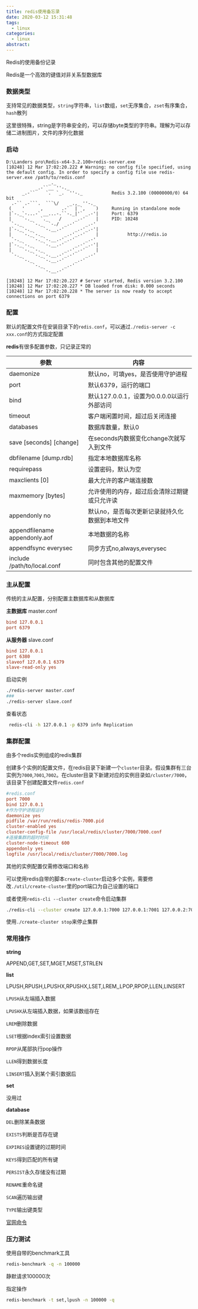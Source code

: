 ```yaml
---
title: redis使用备忘录
date: 2020-03-12 15:31:48
tags:
  - linux
categories:
  - linux
abstract:
---
```


Redis的使用备份记录

<!--more-->

Redis是一个高效的键值对非关系型数据库

### 数据类型

支持常见的数据类型，`string`字符串，`list`数组，`set`无序集合，`zset`有序集合，`hash`散列

这里很特殊，string是字符串安全的，可以存储byte类型的字符串。理解为可以存储二进制图片，文件的序列化数据

### 启动

```shell
D:\Landers pro\Redis-x64-3.2.100>redis-server.exe
[10248] 12 Mar 17:02:20.222 # Warning: no config file specified, using the default config. In order to specify a config file use redis-server.exe /path/to/redis.conf
                _._
           _.-``__ ''-._
      _.-``    `.  `_.  ''-._           Redis 3.2.100 (00000000/0) 64 bit
  .-`` .-```.  ```\/    _.,_ ''-._
 (    '      ,       .-`  | `,    )     Running in standalone mode
 |`-._`-...-` __...-.``-._|'` _.-'|     Port: 6379
 |    `-._   `._    /     _.-'    |     PID: 10248
  `-._    `-._  `-./  _.-'    _.-'
 |`-._`-._    `-.__.-'    _.-'_.-'|
 |    `-._`-._        _.-'_.-'    |           http://redis.io
  `-._    `-._`-.__.-'_.-'    _.-'
 |`-._`-._    `-.__.-'    _.-'_.-'|
 |    `-._`-._        _.-'_.-'    |
  `-._    `-._`-.__.-'_.-'    _.-'
      `-._    `-.__.-'    _.-'
          `-._        _.-'
              `-.__.-'

[10248] 12 Mar 17:02:20.227 # Server started, Redis version 3.2.100
[10248] 12 Mar 17:02:20.227 * DB loaded from disk: 0.000 seconds
[10248] 12 Mar 17:02:20.228 * The server is now ready to accept connections on port 6379
```



### 配置

默认的配置文件在安装目录下的`redis.conf`，可以通过`./redis-server -c xxx.conf`的方式指定配置

**redis**有很多配置参数，只记录正常的

| 参数                          | 内容                                           |
| ----------------------------- | ---------------------------------------------- |
| daemonize                     | 默认no，可填yes，是否使用守护进程              |
| port                          | 默认6379，运行的端口                           |
| bind                          | 默认127.0.0.1，设置为0.0.0.0以运行外部访问     |
| timeout                       | 客户端闲置时间，超过后关闭连接                 |
| databases                     | 数据库数量，默认0                              |
| save [seconds] [change]       | 在seconds内数据变化change次就写入到文件        |
| dbfilename [dump.rdb]         | 指定本地数据库名称                             |
| requirepass                   | 设置密码，默认为空                             |
| maxclients [0]                | 最大允许的客户端连接数                         |
| maxmemory [bytes]             | 允许使用的内存，超过后会清除过期键或只允许读   |
| appendonly no                 | 默认no，是否每次更新记录就持久化数据到本地文件 |
| appendfilename appendonly.aof | 本地数据的名称                                 |
| appendfsync everysec          | 同步方式no,always,everysec                     |
| include /path/to/local.conf   | 同时包含其他的配置文件                         |

### 主从配置

传统的主从配置，分别配置主数据库和从数据库

**主数据库** master.conf

```ini
bind 127.0.0.1
port 6379
```

**从服务器** slave.conf

```ini
bind 127.0.0.1
port 6380
slaveof 127.0.0.1 6379
slave-read-only yes
```

启动实例

```bash
./redis-server master.conf
###
./redis-server slave.conf
```

查看状态

```bash
 redis-cli -h 127.0.0.1 -p 6379 info Replication
```

### 集群配置

由多个redis实例组成的redis集群

创建多个实例的配置文件，在redis目录下新建一个`cluster`目录。假设集群有三台实例为`7000`,`7001`,`7002`。在cluster目录下新建对应的实例目录如`/cluster/7000`，该目录下创建配置文件`redis.conf`

```ini
#redis.conf
port 7000
bind 127.0.0.1
#作为守护进程运行
daemonize yes
pidfile /var/run/redis/redis-7000.pid
cluster-enabled yes
cluster-config-file /usr/local/redis/cluster/7000/7000.conf
#连接集群的超时时间
cluster-node-timeout 600
appendonly yes
logfile /usr/local/redis/cluster/7000/7000.log
```

其他的实例配置仅需修改端口和名称

可以使用redis自带的脚本`create-cluster`启动多个实例，需要修改`./util/create-cluster`里的port端口为自己设置的端口

或者使用`redis-cli --cluster create`命令启动集群

```bash
./redis-cli --cluster create 127.0.0.1:7000 127.0.0.1:7001 127.0.0.2:7002 --cluster-replicas 1
```

使用`./create-cluster stop`来停止集群

### 常用操作

**string**

APPEND,GET,SET,MGET,MSET,STRLEN

**list**

LPUSH,RPUSH,LPUSHX,RPUSHX,LSET,LREM,,LPOP,RPOP,LLEN,LINSERT

`LPUSH`从左端插入数据

`LPUSHX`从左端插入数据，如果该数组存在

`LREM`删除数据

`LSET`根据index索引设置数据

`RPOP`从尾部执行pop操作

`LLEN`得到数据长度

`LINSERT`插入到某个索引数据后

**set**

没用过

**database**

`DEL`删除某条数据

`EXISTS`判断是否存在键

`EXPIRES`设置键的过期时间

`KEYS`得到匹配的所有键

`PERSIST`永久存储没有过期

`RENAME`重命名键

`SCAN`遍历输出键

`TYPE`输出键类型

[官网命令](https://redis.io/commands)

### 压力测试

使用自带的benchmark工具

```bash
redis-benchmark -q -n 100000
```

静默请求100000次

指定操作

```bash
redis-benchmark -t set,lpush -n 100000 -q
```

